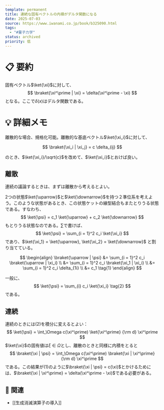 ```yaml
---
template: permanent
title: 連続な固有ベクトルの内積がデルタ関数になる
date: 2025-07-03
source: https://www.iwanami.co.jp/book/b325090.html
tags:
  - "#量子力学"
status: archived
priority: 低
---
```


# 📋 要約
固有ベクトル$\ket{\xi}$に対して、
$$
	\braket{\xi^\prime | \xi} = \delta(\xi^\prime - \xi)
$$
となる。ここで$\delta(x)$はデルタ関数である。


# 💡 詳細メモ

離散的な場合、規格化可能。離散的な基底ベクトル$\ket{\xi_i}$に対して、

$$
    \braket{\xi_i | \xi_j} = c \delta_{ij}
$$

のとき、$\ket{\xi_i}/\sqrt{c}$を改めて、$\ket{\xi_i}$とおけば良い。


## 離散
連続の議論するときは、まずは離散から考えるとよい。

2つの状態$\ket{\uparrow}$と$\ket{\downarrow}$を持つ２準位系を考えよう。このような状態があるとき、この状態ケットの線型結合もまたとりうる状態である。すなわち、
$$
	\ket{\psi} = c_1 \ket{\uparrow} + c_2 \ket{\downarrow}
$$
もとりうる状態なのである。$\sum$で書けば、
$$
	\ket{\psi} 
	= \sum_{i = 1}^2 c_i \ket{\xi_i}
$$
であり、$\ket{\xi_1} = \ket{\uparrow}, \ket{\xi_2} = \ket{\downarrow}$ と割り当てている。

$$
\begin{align}
	\braket{\uparrow | \psi} 
	&= \sum_{i = 1}^2 c_i \braket{\uparrow | \xi_i} \\
	&= \sum_{i = 1}^2 c_i \braket{\xi_1 | \xi_i} \\
	&= \sum_{i = 1}^2 c_i \delta_{1i} \\
	&= c_1 \tag{1}
\end{align}
$$

一般に、
$$
	\ket{\psi} 
	= \sum_{i} c_i \ket{\xi_i}
	\tag{2}
$$
である。


## 連続
連続のときには$(2)$を積分に変えるとよい：
$$
	\ket{\psi}
	= 
	\int_\Omega c(\xi^\prime) \ket{\xi^\prime} {\rm d} \xi^\prime
$$
$\ket{\xi}$の固有値は$\xi \in \Omega$とし、離散のときと同様に内積をとると
$$
	\braket{\xi | \psi}
	= 
	\int_\Omega c(\xi^\prime) \braket{\xi | \xi^\prime} {\rm d} \xi^\prime
$$
である。この結果が$(1)$のように$\braket{\xi | \psi} = c(\xi)$とかけるためには、$\braket{\xi | \xi^\prime} = \delta(\xi^\prime - \xi)$である必要がある。

## 🔗 関連
- [[生成消滅演算子の導入]]
